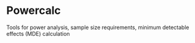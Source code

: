 # Powercalc
Tools for power analysis, sample size requirements, minimum detectable effects (MDE) calculation
